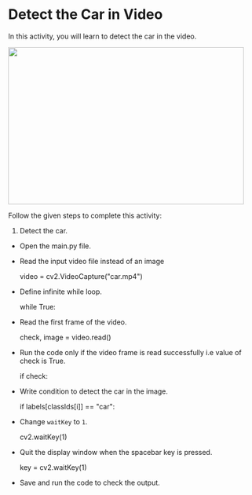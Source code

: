 Detect the Car in Video
=========================


In this activity, you will learn to detect the car in the video.


<img src= "https://s3.amazonaws.com/media-p.slid.es/uploads/1525749/images/10526061/PCP.gif" width = "480" height = "320">




Follow the given steps to complete this activity:


1. Detect the car.


* Open the main.py file.


* Read the input video file instead of an image


    video = cv2.VideoCapture("car.mp4")


* Define infinite while loop.


    while True:


* Read the first frame of the video.


    check, image = video.read()


* Run the code only if the video frame is read successfully i.e value of check is True.


    if check:


* Write condition to detect the car in the image.


    if labels[classIds[i]] == "car":


* Change `waitKey` to `1`.


    cv2.waitKey(1)


* Quit the display window when the spacebar key is pressed.


    key = cv2.waitKey(1)


* Save and run the code to check the output.
